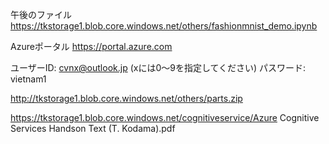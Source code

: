 
午後のファイル
https://tkstorage1.blob.core.windows.net/others/fashionmnist_demo.ipynb

Azureポータル
https://portal.azure.com


ユーザーID:
cvnx@outlook.jp
(xには0～9を指定してください)
パスワード: vietnam1


http://tkstorage1.blob.core.windows.net/others/parts.zip

https://tkstorage1.blob.core.windows.net/cognitiveservice/Azure Cognitive Services Handson Text (T. Kodama).pdf
